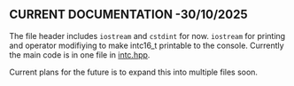 ## CURRENT DOCUMENTATION -30/10/2025

The file header includes `iostream` and `cstdint` for now. `iostream` for printing and operator modifiying to make intc16_t printable to the console.
Currently the main code is in one file in [intc.hpp](https://github.com/Lsfr271/WIP-intc16_t/blob/main/src/intc.hpp).

Current plans for the future is to expand this into multiple files soon.
